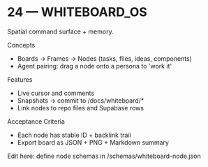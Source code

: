 # 24 — WHITEBOARD_OS

Spatial command surface + memory.

Concepts
- Boards → Frames → Nodes (tasks, files, ideas, components)
- Agent pairing: drag a node onto a persona to 'work it'

Features
- Live cursor and comments
- Snapshots → commit to /docs/whiteboard/*
- Link nodes to repo files and Supabase rows

Acceptance Criteria
- Each node has stable ID + backlink trail
- Export board as JSON + PNG + Markdown summary

Edit here: define node schemas in /schemas/whiteboard-node.json
